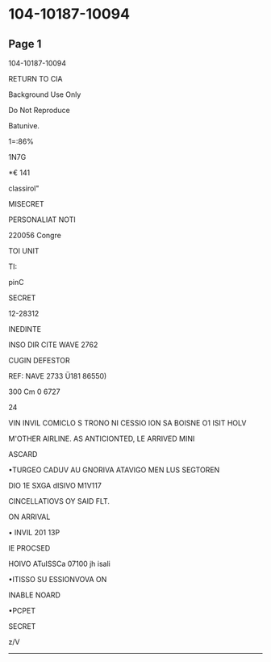 # 104-10187-10094

## Page 1

104-10187-10094

RETURN TO CIA

Background Use Only

Do Not Reproduce

Batunive.

1=:86%

1N7G

*€ 141

classirol"

MISECRET

PERSONALIAT NOTI

220056 Congre

TOI UNIT

TI:

pinC

SECRET

12-28312

INEDINTE

INSO DIR CITE WAVE 2762

CUGIN DEFESTOR

REF: NAVE 2733 Ü181 86550)

300 Cm 0 6727

24

VIN INVIL COMICLO S TRONO NI CESSIO ION SA BOISNE O1 ISIT HOLV

M'OTHER AIRLINE. AS ANTICIONTED, LE ARRIVED MINI

ASCARD

•TURGEO CADUV AU GNORIVA ATAVIGO MEN LUS SEGTOREN

DIO 1E SXGA dISIVO M1V117

CINCELLATIOVS OY SAID FLT.

ON ARRIVAL

• INVIL 201 13P

IE PROCSED

HOIVO ATuISSCa 07100 jh isali

•ITISSO SU ESSIONVOVA ON

INABLE NOARD

•PCPET

SECRET

z/V

---

